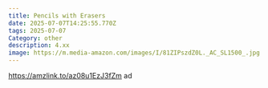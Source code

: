 ```yaml
---
title: Pencils with Erasers
date: 2025-07-07T14:25:55.770Z
tags: 2025-07-07
Category: other
description: 4.xx
image: https://m.media-amazon.com/images/I/81ZIPszdZ0L._AC_SL1500_.jpg
---
```

https://amzlink.to/az08u1EzJ3fZm ad
